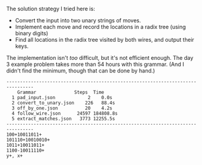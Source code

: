 The solution strategy I tried here is:

* Convert the input into two unary strings of moves.
* Implement each move and record the locations in a radix tree (using binary digits)
* Find all locations in the radix tree visited by both wires, and output their keys.

The implementation isn't *too* difficult, but it's not efficient enough. The day 3 example problem takes more than 54 hours with this grammar.  (And I didn't find the minimum, though that can be done by hand.)

```
--------------------------------------------------------------------------------
    Grammar              Steps  Time  
  1 pad_input.json            2    0.0s
  2 convert_to_unary.json    226   88.4s
  3 off_by_one.json          20    4.2s
  4 follow_wire.json      24597 184808.8s
  5 extract_matches.json   3773 12255.5s
--------------------------------------------------------------------------------
100+10011011+
101110+10010010+
1011+10011011+
1100-10011110+
y+, x+
```
